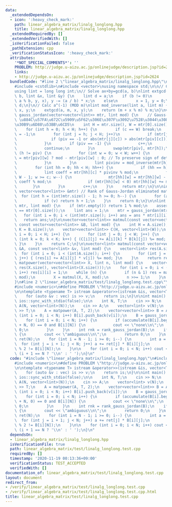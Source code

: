 ```yaml
---
data:
  _extendedDependsOn:
  - icon: ':heavy_check_mark:'
    path: linear_algebra_matrix/linalg_longlong.hpp
    title: linear_algebra_matrix/linalg_longlong.hpp
  _extendedRequiredBy: []
  _extendedVerifiedWith: []
  _isVerificationFailed: false
  _pathExtension: cpp
  _verificationStatusIcon: ':heavy_check_mark:'
  attributes:
    '*NOT_SPECIAL_COMMENTS*': ''
    PROBLEM: http://judge.u-aizu.ac.jp/onlinejudge/description.jsp?id=2624
    links:
    - http://judge.u-aizu.ac.jp/onlinejudge/description.jsp?id=2624
  bundledCode: "#line 2 \"linear_algebra_matrix/linalg_longlong.hpp\"\n#include <cassert>\n\
    #include <cstdlib>\n#include <vector>\nusing namespace std;\n\n// CUT begin\n\
    using lint = long long int;\n// Solve ax+by=gcd(a, b)\nlint extgcd(lint a, lint\
    \ b, lint &x, lint &y) {\n    lint d = a;\n    if (b != 0)\n        d = extgcd(b,\
    \ a % b, y, x), y -= (a / b) * x;\n    else\n        x = 1, y = 0;\n    return\
    \ d;\n}\n// Calc a^(-1) (MOD m)\nlint mod_inverse(lint a, lint m) {\n    lint\
    \ x, y;\n    extgcd(a, m, x, y);\n    return (m + x % m) % m;\n}\nvector<vector<lint>>\
    \ gauss_jordan(vector<vector<lint>> mtr, lint mod) {\n    // Gauss-Jordan elimination\
    \ \u884C\u57FA\u672C\u5909\u5F62\u306E\u307F\u3092\u7528\u3044\u308B\u30AC\u30A6\
    \u30B9\u6D88\u53BB\u6CD5\n    int H = mtr.size(), W = mtr[0].size(), c = 0;\n\
    \    for (int h = 0; h < H; h++) {\n        if (c == W) break;\n        int piv\
    \ = -1;\n        for (int j = h; j < H; j++)\n            if (mtr[j][c]) {\n \
    \               if (piv == -1 or abs(mtr[j][c]) > abs(mtr[piv][c])) piv = j;\n\
    \            }\n        if (piv == -1) {\n            c++;\n            h--;\n\
    \            continue;\n        }\n        swap(mtr[piv], mtr[h]);\n        if\
    \ (h != piv) {\n            for (int w = 0; w < W; w++) {\n                mtr[piv][w]\
    \ = mtr[piv][w] ? mod - mtr[piv][w] : 0; // To preserve sign of determinant\n\
    \            }\n        }\n        lint pivinv = mod_inverse(mtr[h][c], mod);\n\
    \        for (int hh = 0; hh < H; hh++) {\n            if (hh == h) continue;\n\
    \            lint coeff = mtr[hh][c] * pivinv % mod;\n            for (int w =\
    \ W - 1; w >= c; w--) {\n                mtr[hh][w] = mtr[hh][w] - mtr[h][w] *\
    \ coeff % mod;\n                if (mtr[hh][w] < 0) mtr[hh][w] += mod;\n     \
    \       }\n        }\n        c++;\n    }\n    return mtr;\n}\n\nint rank_gauss_jordan(const\
    \ vector<vector<lint>> &mtr) // Rank of Gauss-Jordan eliminated matrix\n{\n  \
    \  for (int h = (int)mtr.size() - 1; h >= 0; h--) {\n        for (auto v : mtr[h])\n\
    \            if (v) return h + 1;\n    }\n    return 0;\n}\n\nlint mod_determinant(vector<vector<lint>>\
    \ mtr, lint mod) {\n    if (mtr.empty()) return 1 % mod;\n    assert(mtr.size()\
    \ == mtr[0].size());\n    lint ans = 1;\n    mtr = gauss_jordan(mtr, mod);\n \
    \   for (int i = 0; i < (int)mtr.size(); i++) ans = ans * mtr[i][i] % mod;\n \
    \   return ans;\n}\n\nvector<vector<lint>> matmul(const vector<vector<lint>> &A,\
    \ const vector<vector<lint>> &B, lint mod) {\n    int H = A.size(), W = B[0].size(),\
    \ K = B.size();\n    vector<vector<lint>> C(H, vector<lint>(W));\n    for (int\
    \ i = 0; i < H; i++) {\n        for (int j = 0; j < W; j++) {\n            for\
    \ (int k = 0; k < K; k++) { (C[i][j] += A[i][k] * B[k][j]) %= mod; }\n       \
    \ }\n    }\n    return C;\n}\n\nvector<lint> matmul(const vector<vector<lint>>\
    \ &A, const vector<lint> &v, lint mod) {\n    vector<lint> res(A.size());\n  \
    \  for (int i = 0; i < (int)A.size(); i++) {\n        for (int j = 0; j < (int)v.size();\
    \ j++) { (res[i] += A[i][j] * v[j]) %= mod; }\n    }\n    return res;\n}\nvector<vector<lint>>\
    \ matpower(vector<vector<lint>> X, lint n, lint mod) {\n    vector<vector<lint>>\
    \ res(X.size(), vector<lint>(X.size()));\n    for (int i = 0; i < (int)res.size();\
    \ i++) res[i][i] = 1;\n    while (n) {\n        if (n & 1) res = matmul(res, X,\
    \ mod);\n        X = matmul(X, X, mod);\n        n >>= 1;\n    }\n    return res;\n\
    }\n#line 2 \"linear_algebra_matrix/test/linalg_longlong.test.cpp\"\n#include <iostream>\n\
    #include <numeric>\n#define PROBLEM \"http://judge.u-aizu.ac.jp/onlinejudge/description.jsp?id=2624\"\
    \n\ntemplate <typename T> istream &operator>>(istream &is, vector<T> &vec) {\n\
    \    for (auto &v : vec) is >> v;\n    return is;\n}\n\nint main() {\n    cin.tie(nullptr),\
    \ ios::sync_with_stdio(false);\n\n    int N, T;\n    cin >> N;\n    vector<vector<lint>>\
    \ A(N, vector<lint>(N));\n    cin >> A;\n    vector<lint> v(N);\n    cin >> v\
    \ >> T;\n    A = matpower(A, T, 2);\n    vector<vector<lint>> B = A;\n    for\
    \ (int i = 0; i < N; i++) B[i].push_back(v[i]);\n    B = gauss_jordan(B, 2);\n\
    \    for (int i = 0; i < N; i++) {\n        if (accumulate(B[i].begin(), B[i].begin()\
    \ + N, 0) == 0 and B[i][N]) {\n            cout << \"none\\n\";\n            return\
    \ 0;\n        }\n    }\n    int rnk = rank_gauss_jordan(B);\n    if (rnk < N)\
    \ {\n        cout << \"ambiguous\\n\";\n        return 0;\n    }\n    vector<lint>\
    \ ret(N);\n    for (int i = N - 1; i >= 0; i--) {\n        int a = 0;\n      \
    \  for (int j = i + 1; j < N; j++) a += ret[j] * B[i][j];\n        ret[i] = (a\
    \ % 2 != B[i][N]);\n    }\n\n    for (int i = 0; i < N; i++) cout << ret[i] <<\
    \ (i + 1 == N ? '\\n' : ' ');\n}\n"
  code: "#include \"linear_algebra_matrix/linalg_longlong.hpp\"\n#include <iostream>\n\
    #include <numeric>\n#define PROBLEM \"http://judge.u-aizu.ac.jp/onlinejudge/description.jsp?id=2624\"\
    \n\ntemplate <typename T> istream &operator>>(istream &is, vector<T> &vec) {\n\
    \    for (auto &v : vec) is >> v;\n    return is;\n}\n\nint main() {\n    cin.tie(nullptr),\
    \ ios::sync_with_stdio(false);\n\n    int N, T;\n    cin >> N;\n    vector<vector<lint>>\
    \ A(N, vector<lint>(N));\n    cin >> A;\n    vector<lint> v(N);\n    cin >> v\
    \ >> T;\n    A = matpower(A, T, 2);\n    vector<vector<lint>> B = A;\n    for\
    \ (int i = 0; i < N; i++) B[i].push_back(v[i]);\n    B = gauss_jordan(B, 2);\n\
    \    for (int i = 0; i < N; i++) {\n        if (accumulate(B[i].begin(), B[i].begin()\
    \ + N, 0) == 0 and B[i][N]) {\n            cout << \"none\\n\";\n            return\
    \ 0;\n        }\n    }\n    int rnk = rank_gauss_jordan(B);\n    if (rnk < N)\
    \ {\n        cout << \"ambiguous\\n\";\n        return 0;\n    }\n    vector<lint>\
    \ ret(N);\n    for (int i = N - 1; i >= 0; i--) {\n        int a = 0;\n      \
    \  for (int j = i + 1; j < N; j++) a += ret[j] * B[i][j];\n        ret[i] = (a\
    \ % 2 != B[i][N]);\n    }\n\n    for (int i = 0; i < N; i++) cout << ret[i] <<\
    \ (i + 1 == N ? '\\n' : ' ');\n}\n"
  dependsOn:
  - linear_algebra_matrix/linalg_longlong.hpp
  isVerificationFile: true
  path: linear_algebra_matrix/test/linalg_longlong.test.cpp
  requiredBy: []
  timestamp: '2020-11-19 00:13:36+09:00'
  verificationStatus: TEST_ACCEPTED
  verifiedWith: []
documentation_of: linear_algebra_matrix/test/linalg_longlong.test.cpp
layout: document
redirect_from:
- /verify/linear_algebra_matrix/test/linalg_longlong.test.cpp
- /verify/linear_algebra_matrix/test/linalg_longlong.test.cpp.html
title: linear_algebra_matrix/test/linalg_longlong.test.cpp
---
```

